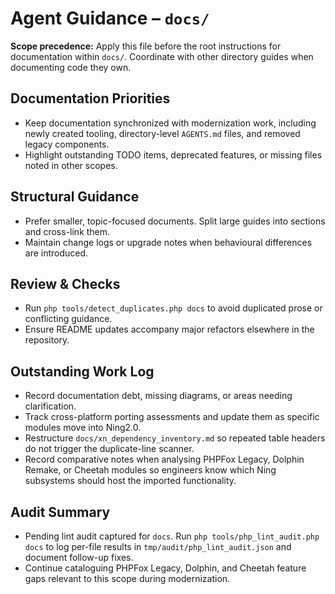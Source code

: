 # Agent Guidance – `docs/`

**Scope precedence:** Apply this file before the root instructions for documentation within `docs/`.
Coordinate with other directory guides when documenting code they own.

## Documentation Priorities
- Keep documentation synchronized with modernization work, including newly created tooling,
  directory-level `AGENTS.md` files, and removed legacy components.
- Highlight outstanding TODO items, deprecated features, or missing files noted in other scopes.

## Structural Guidance
- Prefer smaller, topic-focused documents. Split large guides into sections and cross-link them.
- Maintain change logs or upgrade notes when behavioural differences are introduced.

## Review & Checks
- Run `php tools/detect_duplicates.php docs` to avoid duplicated prose or conflicting guidance.
- Ensure README updates accompany major refactors elsewhere in the repository.

## Outstanding Work Log
- Record documentation debt, missing diagrams, or areas needing clarification.
- Track cross-platform porting assessments and update them as specific modules move into Ning2.0.
- Restructure `docs/xn_dependency_inventory.md` so repeated table headers do not trigger the duplicate-line scanner.
- Record comparative notes when analysing PHPFox Legacy, Dolphin Remake, or Cheetah modules so
  engineers know which Ning subsystems should host the imported functionality.

## Audit Summary
- Pending lint audit captured for `docs`. Run `php tools/php_lint_audit.php docs` to log per-file results in `tmp/audit/php_lint_audit.json` and document follow-up fixes.
- Continue cataloguing PHPFox Legacy, Dolphin, and Cheetah feature gaps relevant to this scope during modernization.
